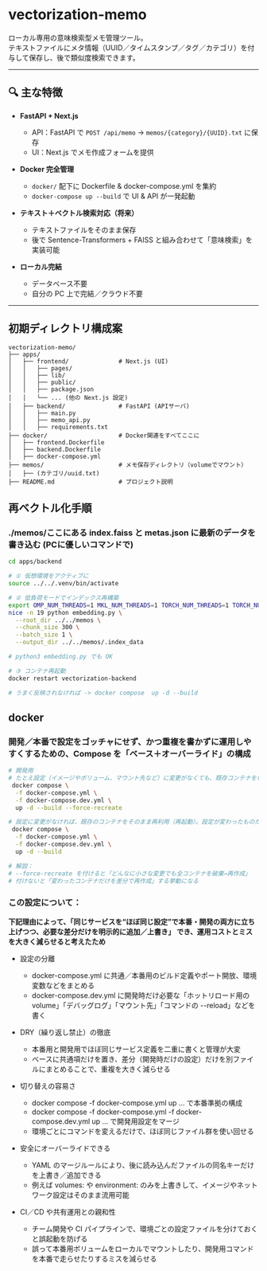# vectorization-memo

ローカル専用の意味検索型メモ管理ツール。  
テキストファイルにメタ情報（UUID／タイムスタンプ／タグ／カテゴリ）を付与して保存し、後で類似度検索できます。

---

## 🔍 主な特徴

- **FastAPI + Next.js**
    - API：FastAPI で `POST /api/memo` → `memos/{category}/{UUID}.txt` に保存
    - UI：Next.js でメモ作成フォームを提供

- **Docker 完全管理**
    - `docker/` 配下に Dockerfile & docker-compose.yml を集約
    - `docker-compose up --build` で UI & API が一発起動

- **テキスト＋ベクトル検索対応（将来）**
    - テキストファイルをそのまま保存
    - 後で Sentence-Transformers + FAISS と組み合わせて「意味検索」を実装可能

- **ローカル完結**
    - データベース不要
    - 自分の PC 上で完結／クラウド不要

---



## 初期ディレクトリ構成案

```text
vectorization-memo/
├── apps/
│   ├── frontend/              # Next.js (UI)
│   │   ├── pages/
│   │   ├── lib/
│   │   ├── public/
│   │   ├── package.json
│   │   └── ... (他の Next.js 設定)
│   ├── backend/               # FastAPI (APIサーバ)
│   │   ├── main.py
│   │   ├── memo_api.py
│   │   ├── requirements.txt
├── docker/                    # Docker関連をすべてここに
│   ├── frontend.Dockerfile
│   ├── backend.Dockerfile
│   ├── docker-compose.yml
├── memos/                     # メモ保存ディレクトリ（volumeでマウント）
│   ├── (カテゴリ/uuid.txt)
├── README.md                  # プロジェクト説明

```

## 再ベクトル化手順
### ./memos/ここにある index.faiss と metas.json に最新のデータを書き込む (PCに優しいコマンドで)

```bash
cd apps/backend

# ① 仮想環境をアクティブに
source ../../.venv/bin/activate

# ② 低負荷モードでインデックス再構築
export OMP_NUM_THREADS=1 MKL_NUM_THREADS=1 TORCH_NUM_THREADS=1 TORCH_NUM_INTEROP_THREADS=1
nice -n 19 python embedding.py \
  --root_dir ../../memos \
  --chunk_size 300 \
  --batch_size 1 \
  --output_dir ../../memos/.index_data

# python3 embedding.py でも OK

# ③ コンテナ再起動
docker restart vectorization-backend

# うまく反映されなければ -> docker compose  up -d --build
```

## docker

### 開発／本番で設定をゴッチャにせず、かつ重複を書かずに運用しやすくするための、Compose を「ベース＋オーバーライド」の構成

```bash
# 開発用
# たとえ設定（イメージやボリューム、マウント先など）に変更がなくても、既存コンテナをいったん破棄して新規に作り直す
 docker compose \
  -f docker-compose.yml \
  -f docker-compose.dev.yml \
  up -d --build --force-recreate

# 設定に変更がなければ、既存のコンテナをそのまま再利用（再起動）。設定が変わったものだけ、新しいコンテナを作成。
 docker compose \
  -f docker-compose.yml \
  -f docker-compose.dev.yml \
  up -d --build

# 解説：
# --force-recreate を付けると「どんなに小さな変更でも全コンテナを破棄→再作成」
# 付けないと「変わったコンテナだけを差分で再作成」する挙動になる
```

### この設定について：
**下記理由によって、「同じサービスを“ほぼ同じ設定”で本番・開発の両方に立ち上げつつ、必要な差分だけを明示的に追加／上書き」 でき、運用コストとミスを大きく減らせると考えたため**

- 設定の分離
  - docker-compose.yml に共通／本番用のビルド定義やポート開放、環境変数などをまとめる
  - docker-compose.dev.yml に開発時だけ必要な「ホットリロード用の volume」「デバッグログ」「マウント先」「コマンドの --reload」などを書く


- DRY（繰り返し禁止）の徹底
  - 本番用と開発用でほぼ同じサービス定義を二重に書くと管理が大変
  - ベースに共通項だけを置き、差分（開発時だけの設定）だけを別ファイルにまとめることで、重複を大きく減らせる


- 切り替えの容易さ
  - docker compose -f docker-compose.yml up … で本番準拠の構成
  - docker compose -f docker-compose.yml -f docker-compose.dev.yml up … で開発用設定をマージ
  - 環境ごとにコマンドを変えるだけで、ほぼ同じファイル群を使い回せる 

- 安全にオーバーライドできる
  - YAML のマージルールにより、後に読み込んだファイルの同名キーだけを上書き／追加できる
  - 例えば volumes: や environment: のみを上書きして、イメージやネットワーク設定はそのまま流用可能


- CI／CD や共有運用との親和性
  - チーム開発や CI パイプラインで、環境ごとの設定ファイルを分けておくと誤起動を防げる
  - 誤って本番用ボリュームをローカルでマウントしたり、開発用コマンドを本番で走らせたりするミスを減らせる
